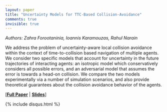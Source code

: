 ```yaml
---
layout: paper
title: "Uncertainty Models for TTC-Based Collision-Avoidance"
comments: true
invisible: true
---
```


<p class="text-left"><i>Authors: Zahra Forootaninia, Ioannis Karamouzas, Rahul Narain</i></p>

We address the problem of uncertainty-aware local collision avoidance within the context of time-to-collision based navigation of multiple agents. We consider two specific models that account for uncertainty in the future trajectories of interacting agents: an isotropic model which conservatively considers all possible errors, and an adversarial model that assumes the error is towards a head-on collision. We compare the two models experimentally via a number of simulation scenarios, and also provide theoretical guarantees about the collision avoidance behavior of the agents.

[<b><a href="/static/papers/71.pdf">Full Paper</a></b> \| <b><a href="/static/slides/71.mp4">Slides</a></b>]

{% include disqus.html %}